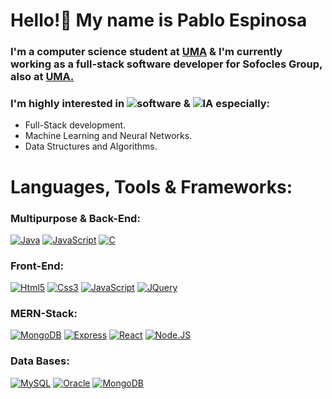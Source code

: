 # Hello!👋  My name is Pablo Espinosa 
### I'm a computer science student at [UMA](https://www.uma.es/) & I'm currently working as a full-stack software developer for Sofocles Group, also at [UMA.](https://www.uma.es/)

### I'm highly interested in ![software](https://img.shields.io/badge/-SOFTWARE%20ENGINEERING-brightgreen) & ![IA](https://img.shields.io/badge/-ARTIFICIAL%20INTELLIGENCE-blue) especially:
  - Full-Stack development.
  - Machine Learning and Neural Networks.
  - Data Structures and Algorithms.

# Languages, Tools & Frameworks:
### Multipurpose & Back-End:

[![Java](https://img.shields.io/badge/Java-007396?style=for-the-badge&logo=java&logoColor=white&labelColor=101010)]()
[![JavaScript](https://img.shields.io/badge/JavaScript-F7DF1E?style=for-the-badge&logo=javascript&logoColor=white&labelColor=101010)]()
[![C](https://img.shields.io/badge/C_/_C++-A8B9CC?style=for-the-badge&logo=C&logoColor=white&labelColor=101010)]()


### Front-End:

[![Html5](https://img.shields.io/badge/Html5-E34F26?style=for-the-badge&logo=html5&logoColor=white&labelColor=101010)]()
[![Css3](https://img.shields.io/badge/Css3-1572B6?style=for-the-badge&logo=css3&logoColor=white&labelColor=101010)]()
[![JavaScript](https://img.shields.io/badge/JavaScript-F7DF1E?style=for-the-badge&logo=javascript&logoColor=white&labelColor=101010)]()
[![JQuery](https://img.shields.io/badge/JQuery-yellow?style=for-the-badge&logo=jquery&logoColor=white&labelColor=101010)]()

### MERN-Stack:

[![MongoDB](https://img.shields.io/badge/MongoDB-47A248?style=for-the-badge&logo=mongodb&logoColor=white&labelColor=101010)]()
[![Express](https://img.shields.io/badge/Express-007396?style=for-the-badge&logo=express&logoColor=white&labelColor=101010)]()
[![React](https://img.shields.io/badge/React.js-blue?style=for-the-badge&logo=html5&logoColor=white&labelColor=101010)]()
[![Node.JS](https://img.shields.io/badge/Node.JS-339933?style=for-the-badge&logo=node.js&logoColor=white&labelColor=101010)]()

### Data Bases:
[![MySQL](https://img.shields.io/badge/MySQL-4479A1?style=for-the-badge&logo=mysql&logoColor=white&labelColor=101010)]()
[![Oracle](https://img.shields.io/badge/Oracle-A8B9CC?style=for-the-badge&logo=oracle&logoColor=white&labelColor=101010)]()
[![MongoDB](https://img.shields.io/badge/MongoDB-47A248?style=for-the-badge&logo=mongodb&logoColor=white&labelColor=101010)]()

